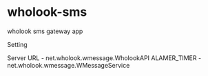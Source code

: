 wholook-sms
===========

wholook sms gateway app


Setting

Server URL - net.wholook.wmessage.WholookAPI 
ALAMER_TIMER - net.wholook.wmessage.WMessageService

